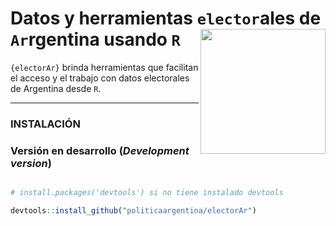 
# Datos y herramientas `elector`ales de `Ar`rgentina usando `R` <a><img src="https://github.com/politicaargentina/data_warehouse/blob/master/hex/electorAr.png?raw=true" width="200" align="right" /></a>


`{electorAr}` brinda herramientas que facilitan el acceso y el trabajo con datos electorales de Argentina desde `R`. 



---

### INSTALACIÓN

### Versión en desarrollo (*Development version*) 

```r

# install.packages('devtools') si no tiene instalado devtools

devtools::install_github("politicaargentina/electorAr")

```
